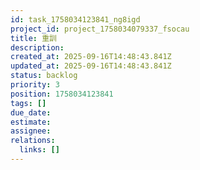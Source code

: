 ```yaml
---
id: task_1758034123841_ng8igd
project_id: project_1758034079337_fsocau
title: 重訓
description: 
created_at: 2025-09-16T14:48:43.841Z
updated_at: 2025-09-16T14:48:43.841Z
status: backlog
priority: 3
position: 1758034123841
tags: []
due_date: 
estimate: 
assignee: 
relations:
  links: []
---
```


